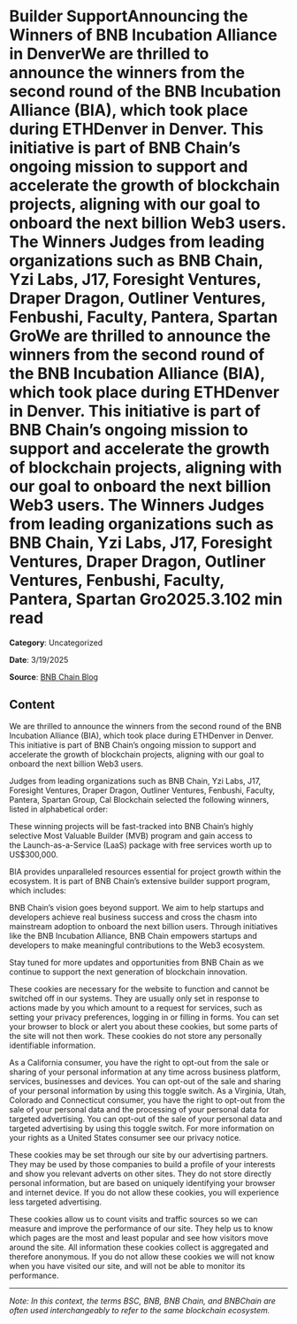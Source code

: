 # Builder SupportAnnouncing the Winners of BNB Incubation Alliance in DenverWe are thrilled to announce the winners from the second round of the BNB Incubation Alliance (BIA), which took place during ETHDenver in Denver. This initiative is part of BNB Chain’s ongoing mission to support and accelerate the growth of blockchain projects, aligning with our goal to onboard the next billion Web3 users. The Winners Judges from leading organizations such as BNB Chain, Yzi Labs, J17, Foresight Ventures, Draper Dragon, Outliner Ventures, Fenbushi, Faculty, Pantera, Spartan GroWe are thrilled to announce the winners from the second round of the BNB Incubation Alliance (BIA), which took place during ETHDenver in Denver. This initiative is part of BNB Chain’s ongoing mission to support and accelerate the growth of blockchain projects, aligning with our goal to onboard the next billion Web3 users. The Winners Judges from leading organizations such as BNB Chain, Yzi Labs, J17, Foresight Ventures, Draper Dragon, Outliner Ventures, Fenbushi, Faculty, Pantera, Spartan Gro2025.3.102 min read

**Category**: Uncategorized

**Date**: 3/19/2025

**Source**: [BNB Chain Blog](https://www.bnbchain.org/en/blog/announcing-the-winners-of-bnb-incubation-alliance-in-denver)

## Content

We are thrilled to announce the winners from the second round of the BNB Incubation Alliance (BIA), which took place during ETHDenver in Denver. This initiative is part of BNB Chain’s ongoing mission to support and accelerate the growth of blockchain projects, aligning with our goal to onboard the next billion Web3 users.

Judges from leading organizations such as BNB Chain, Yzi Labs, J17, Foresight Ventures, Draper Dragon, Outliner Ventures, Fenbushi, Faculty, Pantera, Spartan Group, Cal Blockchain selected the following winners, listed in alphabetical order:

These winning projects will be fast-tracked into BNB Chain’s highly selective Most Valuable Builder (MVB) program and gain access to the Launch-as-a-Service (LaaS) package with free services worth up to US$300,000.

BIA provides unparalleled resources essential for project growth within the ecosystem. It is part of BNB Chain’s extensive builder support program, which includes:

BNB Chain’s vision goes beyond support. We aim to help startups and developers achieve real business success and cross the chasm into mainstream adoption to onboard the next billion users. Through initiatives like the BNB Incubation Alliance, BNB Chain empowers startups and developers to make meaningful contributions to the Web3 ecosystem.

Stay tuned for more updates and opportunities from BNB Chain as we continue to support the next generation of blockchain innovation.

These cookies are necessary for the website to function and cannot be switched off in our systems. They are usually only set in response to actions made by you which amount to a request for services, such as setting your privacy preferences, logging in or filling in forms. You can set your browser to block or alert you about these cookies, but some parts of the site will not then work. These cookies do not store any personally identifiable information.

As a California consumer, you have the right to opt-out from the sale or sharing of your personal information at any time across business platform, services, businesses and devices. You can opt-out of the sale and sharing of your personal information by using this toggle switch. As a Virginia, Utah, Colorado and Connecticut consumer, you have the right to opt-out from the sale of your personal data and the processing of your personal data for targeted advertising. You can opt-out of the sale of your personal data and targeted advertising by using this toggle switch. For more information on your rights as a United States consumer see our privacy notice.

These cookies may be set through our site by our advertising partners. They may be used by those companies to build a profile of your interests and show you relevant adverts on other sites. They do not store directly personal information, but are based on uniquely identifying your browser and internet device. If you do not allow these cookies, you will experience less targeted advertising.

These cookies allow us to count visits and traffic sources so we can measure and improve the performance of our site. They help us to know which pages are the most and least popular and see how visitors move around the site. All information these cookies collect is aggregated and therefore anonymous. If you do not allow these cookies we will not know when you have visited our site, and will not be able to monitor its performance.



---

*Note: In this context, the terms BSC, BNB, BNB Chain, and BNBChain are often used interchangeably to refer to the same blockchain ecosystem.*
